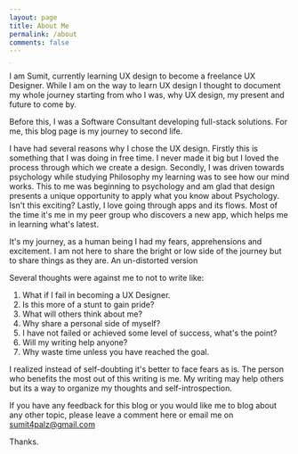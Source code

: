```yaml
---
layout: page
title: About Me
permalink: /about
comments: false
---
```


<div class="row justify-content-between">
<div class="col-md-8 pr-5">


<img src="assets/images/avatar2.jpg" alt="avatar2" style="zoom:5%;" />

I am Sumit, currently learning UX design to become a freelance UX Designer. While I am on the way to learn UX design I thought to document my whole journey starting from who I was, why UX design, my present and future to come by.

Before this, I was a Software Consultant developing full-stack solutions. For me, this blog page is my journey to second life.

I have had several reasons why I chose the UX design. Firstly this is something that I was doing in free time. I never made it big but I loved the process through which we create a design. Secondly, I was driven towards psychology while studying Philosophy my learning was to see how our mind works. This to me was beginning to psychology and am glad that design presents a unique opportunity to apply what you know about Psychology. Isn't this exciting? Lastly, I love going through apps and its flows. Most of the time it's me in my  peer group who discovers a new app, which helps me in learning what's latest. 

It's my journey, as a human being I had my fears, apprehensions and excitement. I am not here to share the bright or low side of the journey but to share things as they are. An un-distorted version

Several thoughts were against me to not to write like:

1. What if I fail in becoming a UX Designer.
2. Is this more of a stunt to gain pride?
3. What will others think about me?
4. Why share a personal side of myself?
5. I have not failed or achieved some level of success, what's the point?
6. Will my writing help anyone?
7. Why waste time unless you have reached the goal.

I realized instead of self-doubting it's better to face fears as is. The person who benefits the most out of this writing is me. My writing may help others but its a way to organize my thoughts and self-introspection.

If you have any feedback for this blog or you would like me to blog about any other topic, please leave a comment here or email me on sumit4palz@gmail.com

Thanks.